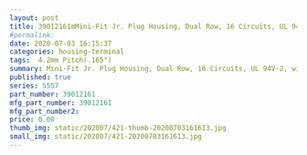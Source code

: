 ```yaml
---
layout: post
title: 39012161mMini-Fit Jr. Plug Housing, Dual Row, 16 Circuits, UL 94V-2, with Panel Mounting Ears, Natural
#permalink: 
date: 2020-07-03 16:15:37
categories: housing-terminal
tags:  4.2mm Pitch(.165")
summary: Mini-Fit Jr. Plug Housing, Dual Row, 16 Circuits, UL 94V-2, with Panel Mounting Ears, Natural
published: true 
series: 5557
part_number: 39012161
mfg_part_number: 39012161
mfg_part_number2: 
price: 0.00
thumb_img: static/202007/421-thumb-20200703161613.jpg
small_img: static/202007/421-20200703161613.jpg
---
```



